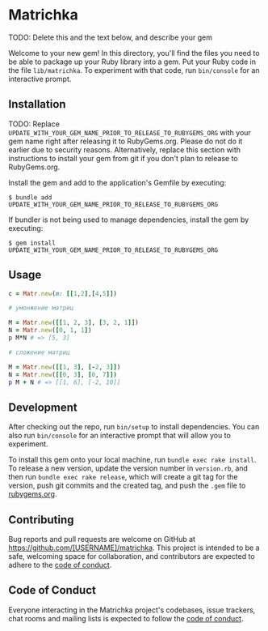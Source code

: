 # Matrichka

TODO: Delete this and the text below, and describe your gem

Welcome to your new gem! In this directory, you'll find the files you need to be able to package up your Ruby library into a gem. Put your Ruby code in the file `lib/matrichka`. To experiment with that code, run `bin/console` for an interactive prompt.

## Installation

TODO: Replace `UPDATE_WITH_YOUR_GEM_NAME_PRIOR_TO_RELEASE_TO_RUBYGEMS_ORG` with your gem name right after releasing it to RubyGems.org. Please do not do it earlier due to security reasons. Alternatively, replace this section with instructions to install your gem from git if you don't plan to release to RubyGems.org.

Install the gem and add to the application's Gemfile by executing:

    $ bundle add UPDATE_WITH_YOUR_GEM_NAME_PRIOR_TO_RELEASE_TO_RUBYGEMS_ORG

If bundler is not being used to manage dependencies, install the gem by executing:

    $ gem install UPDATE_WITH_YOUR_GEM_NAME_PRIOR_TO_RELEASE_TO_RUBYGEMS_ORG

## Usage

```ruby
c = Matr.new(m: [[1,2],[4,5]])

# умонжение матриц

M = Matr.new([[1, 2, 3], [3, 2, 1]])
N = Matr.new([0, 1, 1])
p M*N # => [5, 3]

# сложение матриц

M = Matr.new([[1, 3], [-2, 3]])
N = Matr.new([[0, 3], [0, 7]])
p M + N # => [[1, 6], [-2, 10]]

```

## Development

After checking out the repo, run `bin/setup` to install dependencies. You can also run `bin/console` for an interactive prompt that will allow you to experiment.

To install this gem onto your local machine, run `bundle exec rake install`. To release a new version, update the version number in `version.rb`, and then run `bundle exec rake release`, which will create a git tag for the version, push git commits and the created tag, and push the `.gem` file to [rubygems.org](https://rubygems.org).

## Contributing

Bug reports and pull requests are welcome on GitHub at https://github.com/[USERNAME]/matrichka. This project is intended to be a safe, welcoming space for collaboration, and contributors are expected to adhere to the [code of conduct](https://github.com/[USERNAME]/matrichka/blob/master/CODE_OF_CONDUCT.md).

## Code of Conduct

Everyone interacting in the Matrichka project's codebases, issue trackers, chat rooms and mailing lists is expected to follow the [code of conduct](https://github.com/[USERNAME]/matrichka/blob/master/CODE_OF_CONDUCT.md).

